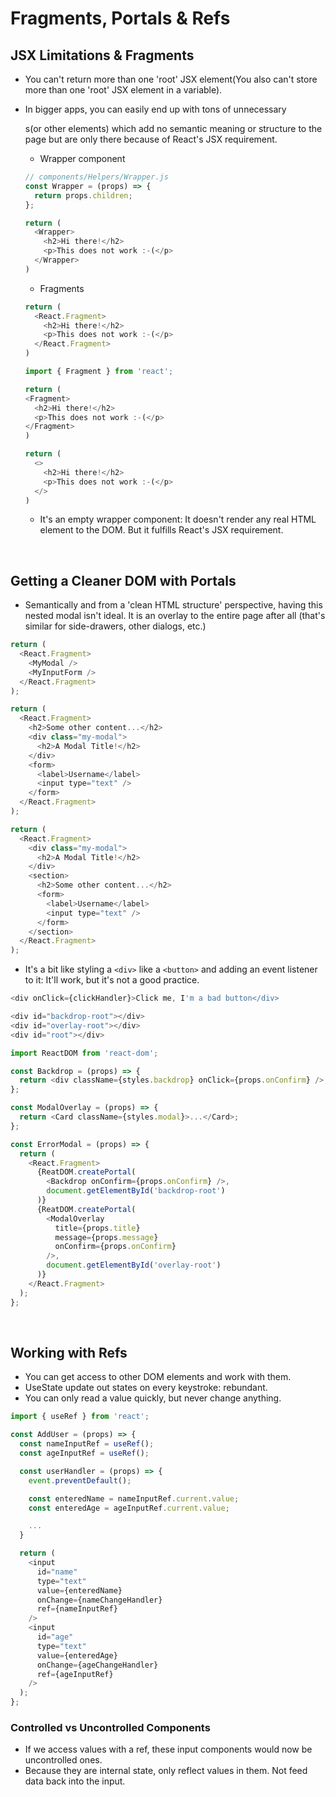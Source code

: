 # Fragments, Portals & Refs

## JSX Limitations & Fragments

- You can't return more than one 'root' JSX element(You also can't store more than one 'root' JSX element in a variable).
- In bigger apps, you can easily end up with tons of unnecessary <div>s(or other elements) which add no semantic meaning or structure to the page but are only there because of React's JSX requirement.

  - Wrapper component

  ```javascript
  // components/Helpers/Wrapper.js
  const Wrapper = (props) => {
    return props.children;
  };
  ```

  ```javaScript
  return (
    <Wrapper>
      <h2>Hi there!</h2>
      <p>This does not work :-(</p>
    </Wrapper>
  )
  ```

  - Fragments

  ```javaScript
  return (
    <React.Fragment>
      <h2>Hi there!</h2>
      <p>This does not work :-(</p>
    </React.Fragment>
  )
  ```

  ```javaScript
  import { Fragment } from 'react';

  return (
  <Fragment>
    <h2>Hi there!</h2>
    <p>This does not work :-(</p>
  </Fragment>
  )
  ```

  ```javaScript
  return (
    <>
      <h2>Hi there!</h2>
      <p>This does not work :-(</p>
    </>
  )
  ```

  - It's an empty wrapper component: It doesn't render any real HTML element to the DOM. But it fulfills React's JSX requirement.

<br>

## Getting a Cleaner DOM with Portals

- Semantically and from a 'clean HTML structure' perspective, having this nested modal isn't ideal. It is an overlay to the entire page after all (that's similar for side-drawers, other dialogs, etc.)

```javascript
return (
  <React.Fragment>
    <MyModal />
    <MyInputForm />
  </React.Fragment>
);
```

```javascript
return (
  <React.Fragment>
    <h2>Some other content...</h2>
    <div class="my-modal">
      <h2>A Modal Title!</h2>
    </div>
    <form>
      <label>Username</label>
      <input type="text" />
    </form>
  </React.Fragment>
);
```

```javascript
return (
  <React.Fragment>
    <div class="my-modal">
      <h2>A Modal Title!</h2>
    </div>
    <section>
      <h2>Some other content...</h2>
      <form>
        <label>Username</label>
        <input type="text" />
      </form>
    </section>
  </React.Fragment>
);
```

- It's a bit like styling a `<div>` like a `<button>` and adding an event listener to it: It'll work, but it's not a good practice.

```javascript
<div onClick={clickHandler}>Click me, I'm a bad button</div>
```

```javascript
<div id="backdrop-root"></div>
<div id="overlay-root"></div>
<div id="root"></div>
```

```javascript
import ReactDOM from 'react-dom';

const Backdrop = (props) => {
  return <div className={styles.backdrop} onClick={props.onConfirm} />;
};

const ModalOverlay = (props) => {
  return <Card className={styles.modal}>...</Card>;
};

const ErrorModal = (props) => {
  return (
    <React.Fragment>
      {ReatDOM.createPortal(
        <Backdrop onConfirm={props.onConfirm} />,
        document.getElementById('backdrop-root')
      )}
      {ReatDOM.createPortal(
        <ModalOverlay
          title={props.title}
          message={props.message}
          onConfirm={props.onConfirm}
        />,
        document.getElementById('overlay-root')
      )}
    </React.Fragment>
  );
};
```

<br>

## Working with Refs

- You can get access to other DOM elements and work with them.
- UseState update out states on every keystroke: rebundant.
- You can only read a value quickly, but never change anything.

```javascript
import { useRef } from 'react';

const AddUser = (props) => {
  const nameInputRef = useRef();
  const ageInputRef = useRef();

  const userHandler = (props) => {
    event.preventDefault();

    const enteredName = nameInputRef.current.value;
    const enteredAge = ageInputRef.current.value;

    ...
  }

  return (
    <input
      id="name"
      type="text"
      value={enteredName}
      onChange={nameChangeHandler}
      ref={nameInputRef}
    />
    <input
      id="age"
      type="text"
      value={enteredAge}
      onChange={ageChangeHandler}
      ref={ageInputRef}
    />
  );
};
```

### Controlled vs Uncontrolled Components

- If we access values with a ref, these input components would now be uncontrolled ones.
- Because they are internal state, only reflect values in them. Not feed data back into the input.
